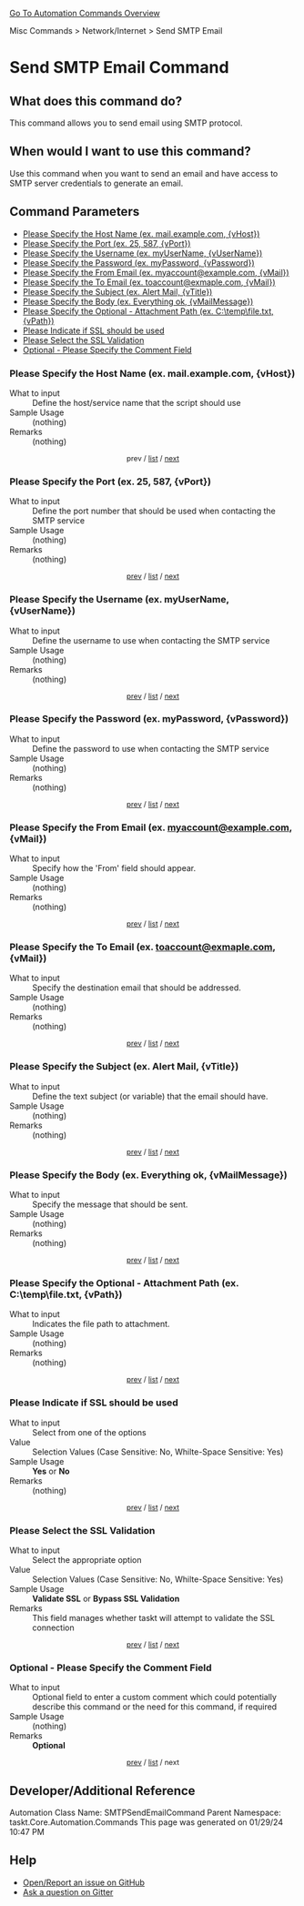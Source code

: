 <!--TITLE: Send SMTP Email Command -->
<!-- SUBTITLE: a command in the Misc Commands group. -->
[Go To Automation Commands Overview](/automation-commands.md)


Misc Commands &gt; Network/Internet &gt; Send SMTP Email


# Send SMTP Email Command


## What does this command do?
This command allows you to send email using SMTP protocol.


## When would I want to use this command?
Use this command when you want to send an email and have access to SMTP server credentials to generate an email.


<a id="param_list"></a>
## Command Parameters
- [Please Specify the Host Name (ex. mail.example.com, {vHost})](#param_0)
- [Please Specify the Port (ex. 25, 587, {vPort})](#param_1)
- [Please Specify the Username (ex. myUserName, {vUserName})](#param_2)
- [Please Specify the Password (ex. myPassword, {vPassword})](#param_3)
- [Please Specify the From Email (ex. myaccount@example.com, {vMail})](#param_4)
- [Please Specify the To Email (ex. toaccount@exmaple.com, {vMail})](#param_5)
- [Please Specify the Subject (ex. Alert Mail, {vTitle})](#param_6)
- [Please Specify the Body (ex. Everything ok, {vMailMessage})](#param_7)
- [Please Specify the Optional - Attachment Path (ex. C:\temp\file.txt, {vPath})](#param_8)
- [Please Indicate if SSL should be used](#param_9)
- [Please Select the SSL Validation](#param_10)
- [Optional - Please Specify the Comment Field](#param_11)


<a id="param_0"></a>
### Please Specify the Host Name (ex. mail.example.com, {vHost})


<dl>
<dt>What to input</dt><dd>Define the host/service name that the script should use</dd>
<dt>Sample Usage</dt><dd>(nothing)</dd>
<dt>Remarks</dt><dd>(nothing)</dd>
</dl>




<div style="font-size: 90%; text-align: center">


prev / [list](#param_list) / [next](#param_1)


</div>


<a id="param_1"></a>
### Please Specify the Port (ex. 25, 587, {vPort})


<dl>
<dt>What to input</dt><dd>Define the port number that should be used when contacting the SMTP service</dd>
<dt>Sample Usage</dt><dd>(nothing)</dd>
<dt>Remarks</dt><dd>(nothing)</dd>
</dl>




<div style="font-size: 90%; text-align: center">


[prev](#param_1) / [list](#param_list) / [next](#param_2)


</div>


<a id="param_2"></a>
### Please Specify the Username (ex. myUserName, {vUserName})


<dl>
<dt>What to input</dt><dd>Define the username to use when contacting the SMTP service</dd>
<dt>Sample Usage</dt><dd>(nothing)</dd>
<dt>Remarks</dt><dd>(nothing)</dd>
</dl>




<div style="font-size: 90%; text-align: center">


[prev](#param_2) / [list](#param_list) / [next](#param_3)


</div>


<a id="param_3"></a>
### Please Specify the Password (ex. myPassword, {vPassword})


<dl>
<dt>What to input</dt><dd>Define the password to use when contacting the SMTP service</dd>
<dt>Sample Usage</dt><dd>(nothing)</dd>
<dt>Remarks</dt><dd>(nothing)</dd>
</dl>




<div style="font-size: 90%; text-align: center">


[prev](#param_3) / [list](#param_list) / [next](#param_4)


</div>


<a id="param_4"></a>
### Please Specify the From Email (ex. myaccount@example.com, {vMail})


<dl>
<dt>What to input</dt><dd>Specify how the 'From' field should appear.</dd>
<dt>Sample Usage</dt><dd>(nothing)</dd>
<dt>Remarks</dt><dd>(nothing)</dd>
</dl>




<div style="font-size: 90%; text-align: center">


[prev](#param_4) / [list](#param_list) / [next](#param_5)


</div>


<a id="param_5"></a>
### Please Specify the To Email (ex. toaccount@exmaple.com, {vMail})


<dl>
<dt>What to input</dt><dd>Specify the destination email that should be addressed.</dd>
<dt>Sample Usage</dt><dd>(nothing)</dd>
<dt>Remarks</dt><dd>(nothing)</dd>
</dl>




<div style="font-size: 90%; text-align: center">


[prev](#param_5) / [list](#param_list) / [next](#param_6)


</div>


<a id="param_6"></a>
### Please Specify the Subject (ex. Alert Mail, {vTitle})


<dl>
<dt>What to input</dt><dd>Define the text subject (or variable) that the email should have.</dd>
<dt>Sample Usage</dt><dd>(nothing)</dd>
<dt>Remarks</dt><dd>(nothing)</dd>
</dl>




<div style="font-size: 90%; text-align: center">


[prev](#param_6) / [list](#param_list) / [next](#param_7)


</div>


<a id="param_7"></a>
### Please Specify the Body (ex. Everything ok, {vMailMessage})


<dl>
<dt>What to input</dt><dd>Specify the message that should be sent.</dd>
<dt>Sample Usage</dt><dd>(nothing)</dd>
<dt>Remarks</dt><dd>(nothing)</dd>
</dl>




<div style="font-size: 90%; text-align: center">


[prev](#param_7) / [list](#param_list) / [next](#param_8)


</div>


<a id="param_8"></a>
### Please Specify the Optional - Attachment Path (ex. C:\temp\file.txt, {vPath})


<dl>
<dt>What to input</dt><dd>Indicates the file path to attachment.</dd>
<dt>Sample Usage</dt><dd>(nothing)</dd>
<dt>Remarks</dt><dd>(nothing)</dd>
</dl>




<div style="font-size: 90%; text-align: center">


[prev](#param_8) / [list](#param_list) / [next](#param_9)


</div>


<a id="param_9"></a>
### Please Indicate if SSL should be used


<dl>
<dt>What to input</dt><dd>Select from one of the options</dd>
<dt>Value</dt><dd>Selection Values (Case Sensitive: No, Whilte-Space Sensitive: Yes)</dd>
<dt>Sample Usage</dt><dd><strong>Yes</strong> or  <strong>No</strong></dd>
<dt>Remarks</dt><dd>(nothing)</dd>
</dl>




<div style="font-size: 90%; text-align: center">


[prev](#param_9) / [list](#param_list) / [next](#param_10)


</div>


<a id="param_10"></a>
### Please Select the SSL Validation


<dl>
<dt>What to input</dt><dd>Select the appropriate option</dd>
<dt>Value</dt><dd>Selection Values (Case Sensitive: No, Whilte-Space Sensitive: Yes)</dd>
<dt>Sample Usage</dt><dd><strong>Validate SSL</strong> or  <strong>Bypass SSL Validation</strong></dd>
<dt>Remarks</dt><dd>This field manages whether taskt will attempt to validate the SSL connection</dd>
</dl>




<div style="font-size: 90%; text-align: center">


[prev](#param_10) / [list](#param_list) / [next](#param_11)


</div>


<a id="param_11"></a>
### Optional - Please Specify the Comment Field


<dl>
<dt>What to input</dt><dd>Optional field to enter a custom comment which could potentially describe this command or the need for this command, if required</dd>
<dt>Sample Usage</dt><dd>(nothing)</dd>
<dt>Remarks</dt><dd><strong>Optional</strong><br></dd>
</dl>




<div style="font-size: 90%; text-align: center">


[prev](#param_11) / [list](#param_list) / next


</div>


## Developer/Additional Reference
Automation Class Name: SMTPSendEmailCommand
Parent Namespace: taskt.Core.Automation.Commands
This page was generated on 01/29/24 10:47 PM


## Help
- [Open/Report an issue on GitHub](https://github.com/rcktrncn/taskt/issues/new)
- [Ask a question on Gitter](https://gitter.im/taskt-rpa/Lobby)
